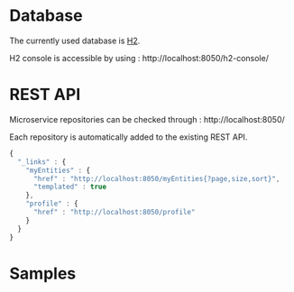 # Database

The currently used database is [H2](http://www.h2database.com/).

H2 console is accessible by using : http://localhost:8050/h2-console/

# REST API

Microservice repositories can be checked through : http://localhost:8050/

Each repository is automatically added to the existing REST API.

```javascript
{
  "_links" : {
    "myEntities" : {
      "href" : "http://localhost:8050/myEntities{?page,size,sort}",
      "templated" : true
    },
    "profile" : {
      "href" : "http://localhost:8050/profile"
    }
  }
}
```

# Samples

